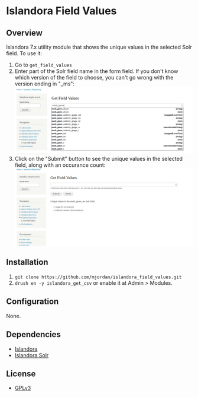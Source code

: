 # Islandora Field Values

## Overview

Islandora 7.x utility module that shows the unique values in the selected Solr field. To use it:

1. Go to `get_field_values`
1. Enter part of the Solr field name in the form field. If you don't know which version of the field to choose, you can't go wrong with the version ending in "_ms":
   ![The menu](docs/images/mods_fields.png)
1. Click on the "Submit" button to see the unique values in the selected field, along with an occurance count:
   ![The button](docs/images/values.png)

## Installation

1. `git clone https://github.com/mjordan/islandora_field_values.git`
1. `drush en -y islandora_get_csv` or enable it at Admin > Modules.

## Configuration

None.

## Dependencies

* [Islandora](https://github.com/Islandora/islandora)
* [Islandora Solr](https://github.com/Islandora/islandora_solr_search)

## License

* [GPLv3](http://www.gnu.org/licenses/gpl-3.0.txt)
